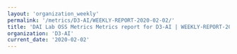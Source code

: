 ```yaml
---
layout: 'organization_weekly'
permalink: '/metrics/D3-AI/WEEKLY-REPORT-2020-02-02/'
title: 'DAI Lab OSS Metrics Metrics report for D3-AI | WEEKLY-REPORT-2020-02-02'
organization: 'D3-AI'
current_date: '2020-02-02'
---
```

